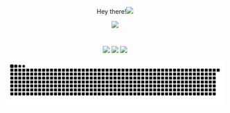 <p align='center'>
 Hey there!<img src="https://raw.githubusercontent.com/MartinHeinz/MartinHeinz/master/wave.gif" width="30px">
 
 <div>
  <a href="https://github.com/doughost">
    <p align='center'>
  <img height="180em" src="https://github-readme-stats.vercel.app/api?username=doughost&show_icons=true&theme=dark&include_all_commits=true&count_private=true"/>
</div>
  
  #
 
<div>
  <p align='center'>
  <a href="https://www.youtube.com/c/DougGhost" target="_blank"><img src="https://img.shields.io/badge/YouTube-FF0000?style=for-the-badge&logo=youtube&logoColor=white" target="_blank"></a>
  <a href="https://instagram.com/dough0st" target="_blank"><img src="https://img.shields.io/badge/-Instagram-%23E4405F?style=for-the-badge&logo=instagram&logoColor=white" target="_blank"></a>
  <a href = "douglascardosoknd@gmail.com"><img src="https://img.shields.io/badge/Gmail-D14836?style=for-the-badge&logo=gmail&logoColor=white" target="_blank"></a> 

  
![Snake animation](https://github.com/doughost/doughost/blob/output/github-contribution-grid-snake.svg)
 
</div>
